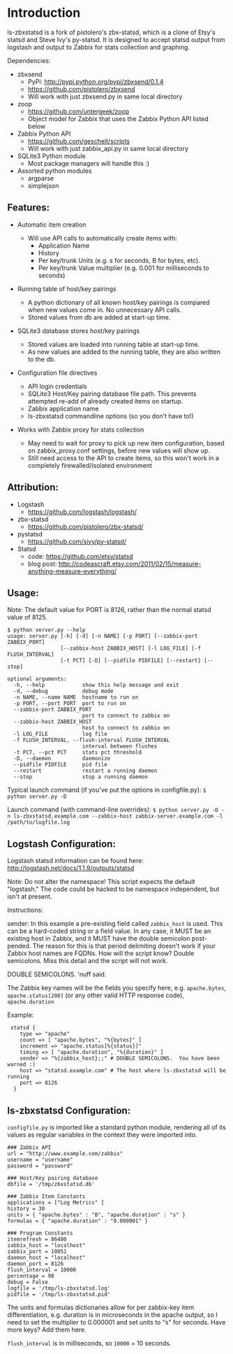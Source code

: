 Introduction
============

ls-zbxstatsd is a fork of pistolero's zbx-statsd, which is a clone of Etsy's statsd and Steve Ivy's py-statsd.  It is designed to accept statsd output from logstash and output to Zabbix for stats collection and graphing.

Dependencies:

* zbxsend
	- PyPi: http://pypi.python.org/pypi/zbxsend/0.1.4
	- https://github.com/pistolero/zbxsend
	- Will work with just zbxsend.py in same local directory
* zoop 
	- https://github.com/untergeek/zoop
	- Object model for Zabbix that uses the Zabbix Python API listed below
* Zabbix Python API
	- https://github.com/gescheit/scripts
	- Will work with just zabbix_api.py in same local directory
* SQLite3 Python module
	- Most package managers will handle this :)
* Assorted python modules
	- argparse
	- simplejson
 

Features:
---------

* Automatic item creation
	- Will use API calls to automatically create items with:
		- Application Name
		- History
		- Per key/trunk Units (e.g. s for seconds, B for bytes, etc).
		- Per key/trunk Value multiplier (e.g. 0.001 for milliseconds to seconds)

* Running table of host/key pairings
	- A python dictionary of all known host/key pairings is compared when new values come in.  No unnecessary API calls.
	- Stored values from db are added at start-up time.

* SQLite3 database stores host/key pairings
	- Stored values are loaded into running table at start-up time.
	- As new values are added to the running table, they are also written to the db.  

* Configuration file directives
	- API login credentials
	- SQLite3 Host/Key pairing database file path.  This prevents attempted re-add of already created items on startup.
	- Zabbix application name
	- ls-zbxstatsd commandline options (so you don't have to!)

* Works with Zabbix proxy for stats collection
	- May need to wait for proxy to pick up new item configuration, based on zabbix_proxy.conf settings, before new values will show up.
	- Still need access to the API to create items, so this won't work in a completely firewalled/isolated environment
	

Attribution:
------------

* Logstash
	- https://github.com/logstash/logstash/
* zbx-statsd
	- https://github.com/pistolero/zbx-statsd/
* pystatsd
	- https://github.com/sivy/py-statsd/
* Statsd 
    - code: https://github.com/etsy/statsd
    - blog post: http://codeascraft.etsy.com/2011/02/15/measure-anything-measure-everything/

Usage:
------

Note: The default value for PORT is 8126, rather than the normal statsd value of 8125.  

```
$ python server.py --help
usage: server.py [-h] [-d] [-n NAME] [-p PORT] [--zabbix-port ZABBIX_PORT]
                 [--zabbix-host ZABBIX_HOST] [-l LOG_FILE] [-f FLUSH_INTERVAL]
                 [-t PCT] [-D] [--pidfile PIDFILE] [--restart] [--stop]

optional arguments:
  -h, --help            show this help message and exit
  -d, --debug           debug mode
  -n NAME, --name NAME  hostname to run on
  -p PORT, --port PORT  port to run on
  --zabbix-port ZABBIX_PORT
                        port to connect to zabbix on
  --zabbix-host ZABBIX_HOST
                        host to connect to zabbix on
  -l LOG_FILE           log file
  -f FLUSH_INTERVAL, --flush-interval FLUSH_INTERVAL
                        interval between flushes
  -t PCT, --pct PCT     stats pct threshold
  -D, --daemon          daemonize
  --pidfile PIDFILE     pid file
  --restart             restart a running daemon
  --stop                stop a running daemon
```

Typical launch command (if you've put the options in configfile.py):
`$ python server.py -D`

Launch command (with command-line overrides):
`$ python server.py -D -n ls-zbxstatsd.example.com --zabbix-host zabbix-server.example.com -l /path/to/logfile.log`



Logstash Configuration:
-----------------------

Logstash statsd information can be found here: http://logstash.net/docs/1.1.9/outputs/statsd

Note: Do not alter the namespace!  This script expects the default "logstash."  The code could be hacked to be namespace independent, but isn't at present.

Instructions:

sender: In this example a pre-existing field called `zabbix_host` is used.  This can be a hard-coded string or a field value.  In any case, it MUST be an existing host in Zabbix, and it MUST have the double semicolon post-pended.
The reason for this is that period delimiting doesn't work if your Zabbix host names are FQDNs.  How will the script know?  Double semicolons.  Miss this detail and the script will not work.

DOUBLE SEMICOLONS.  'nuff said.

The Zabbix key names will be the fields you specify here, e.g. `apache.bytes`, `apache.status[200]` (or any other valid HTTP response code), `apache.duration`

Example:
```
 statsd {
    type => "apache"
    count => [ "apache.bytes", "%{bytes}" ]
    increment => "apache.status[%{status}]"
    timing => [ "apache.duration", "%{duration}" ]
    sender => "%{zabbix_host};;" # DOUBLE SEMICOLONS.  You have been warned :)
    host => "statsd.example.com" # The host where ls-zbxstatsd will be running
    port => 8126
  }
```

ls-zbxstatsd Configuration:
---------------------------

`configfile.py` is imported like a standard python module, rendering all of its values as regular variables in the context they were imported into.

```
### Zabbix API
url = "http://www.example.com/zabbix"
username = "username"
password = "password"

### Host/Key pairing database
dbfile = '/tmp/zbxstatsd.db'

### Zabbix Item Constants
applications = ["Log Metrics" ]
history = 30
units = { "apache.bytes" : "B", "apache.duration" : "s" }
formulas = { "apache.duration" : "0.000001" }

### Program Constants
itemrefresh = 86400
zabbix_host = "localhost"
zabbix_port = 10051
daemon_host = "localhost"
daemon_port = 8126
flush_interval = 10000
percentage = 90
debug = False
logfile = '/tmp/ls-zbxstatsd.log'
pidfile = '/tmp/ls-zbxstatsd.pid'
```

The units and formulas dictionaries allow for per zabbix-key item differentiation, e.g. duration is in microseconds in the apache output, so I need to set the multiplier to 0.000001 and set units to "s" for seconds.  Have more keys?  Add them here.

`flush_interval` is in milliseconds, so `10000` = 10 seconds.
